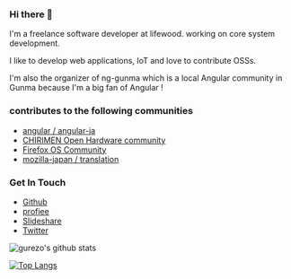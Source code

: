 ### Hi there 👋

I'm a freelance software developer at lifewood. working on core system development.

I like to develop web applications, IoT and love to contribute OSSs.

I'm also the organizer of ng-gunma which is a local Angular community in Gunma because I'm a big fan of Angular !

### contributes to the following communities
- [angular / angular-ja ](https://github.com/angular/angular-ja)
- [CHIRIMEN Open Hardware community](https://github.com/chirimen-oh)
- [Firefox OS Community](https://github.com/fxosorg)
- [mozilla-japan / translation ](https://github.com/mozilla-japan/translation)

### Get In Touch
- [Github](https://github.com/gurezo)
- [profiee](https://profiee.com/i/lifewood)
- [Slideshare](https://www.slideshare.net/AkihikoKigure)
- [Twitter](https://twitter.com/ic_lifewood)

![gurezo's github stats](https://github-readme-stats.vercel.app/api?username=gurezo)

[![Top Langs](https://github-readme-stats.vercel.app/api/top-langs/?username=gurezo)](https://github.com/gurezo/github-readme-stats)

<!--
**gurezo/gurezo** is a ✨ _special_ ✨ repository because its `README.md` (this file) appears on your GitHub profile.

Here are some ideas to get you started:

- 🔭 I’m currently working on ...
- 🌱 I’m currently learning ...
- 👯 I’m looking to collaborate on ...
- 🤔 I’m looking for help with ...
- 💬 Ask me about ...
- 📫 How to reach me: ...
- 😄 Pronouns: ...
- ⚡ Fun fact: ...
-->
